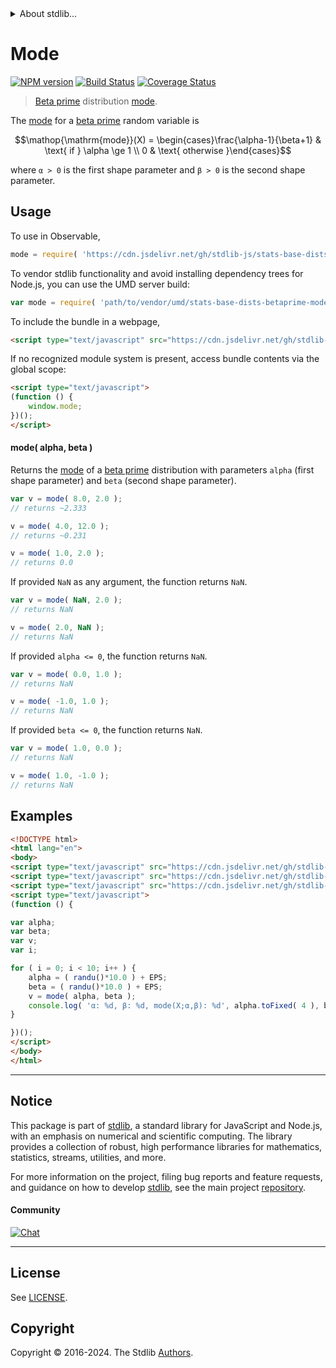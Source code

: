 <!--

@license Apache-2.0

Copyright (c) 2018 The Stdlib Authors.

Licensed under the Apache License, Version 2.0 (the "License");
you may not use this file except in compliance with the License.
You may obtain a copy of the License at

   http://www.apache.org/licenses/LICENSE-2.0

Unless required by applicable law or agreed to in writing, software
distributed under the License is distributed on an "AS IS" BASIS,
WITHOUT WARRANTIES OR CONDITIONS OF ANY KIND, either express or implied.
See the License for the specific language governing permissions and
limitations under the License.

-->


<details>
  <summary>
    About stdlib...
  </summary>
  <p>We believe in a future in which the web is a preferred environment for numerical computation. To help realize this future, we've built stdlib. stdlib is a standard library, with an emphasis on numerical and scientific computation, written in JavaScript (and C) for execution in browsers and in Node.js.</p>
  <p>The library is fully decomposable, being architected in such a way that you can swap out and mix and match APIs and functionality to cater to your exact preferences and use cases.</p>
  <p>When you use stdlib, you can be absolutely certain that you are using the most thorough, rigorous, well-written, studied, documented, tested, measured, and high-quality code out there.</p>
  <p>To join us in bringing numerical computing to the web, get started by checking us out on <a href="https://github.com/stdlib-js/stdlib">GitHub</a>, and please consider <a href="https://opencollective.com/stdlib">financially supporting stdlib</a>. We greatly appreciate your continued support!</p>
</details>

# Mode

[![NPM version][npm-image]][npm-url] [![Build Status][test-image]][test-url] [![Coverage Status][coverage-image]][coverage-url] <!-- [![dependencies][dependencies-image]][dependencies-url] -->

> [Beta prime][betaprime-distribution] distribution [mode][mode].

<!-- Section to include introductory text. Make sure to keep an empty line after the intro `section` element and another before the `/section` close. -->

<section class="intro">

The [mode][mode] for a [beta prime][betaprime-distribution] random variable is

<!-- <equation class="equation" label="eq:betaprime_expectation" align="center" raw="\operatorname{mode}(X) = \begin{cases}\frac{\alpha-1}{\beta+1} & \text{ if } \alpha \ge 1 \\ 0 & \text{ otherwise }\end{cases}" alt="Expected value for a beta prime distribution."> -->

```math
\mathop{\mathrm{mode}}(X) = \begin{cases}\frac{\alpha-1}{\beta+1} & \text{ if } \alpha \ge 1 \\ 0 & \text{ otherwise }\end{cases}
```

<!-- <div class="equation" align="center" data-raw-text="\operatorname{mode}(X) = \begin{cases}\frac{\alpha-1}{\beta+1} &amp; \text{ if } \alpha \ge 1 \\ 0 &amp; \text{ otherwise }\end{cases}" data-equation="eq:betaprime_expectation">
    <img src="https://cdn.jsdelivr.net/gh/stdlib-js/stdlib@51534079fef45e990850102147e8945fb023d1d0/lib/node_modules/@stdlib/stats/base/dists/betaprime/mode/docs/img/equation_betaprime_expectation.svg" alt="Expected value for a beta prime distribution.">
    <br>
</div> -->

<!-- </equation> -->

where `α > 0` is the first shape parameter and `β > 0` is the second shape parameter.

</section>

<!-- /.intro -->

<!-- Package usage documentation. -->



<section class="usage">

## Usage

To use in Observable,

```javascript
mode = require( 'https://cdn.jsdelivr.net/gh/stdlib-js/stats-base-dists-betaprime-mode@umd/browser.js' )
```

To vendor stdlib functionality and avoid installing dependency trees for Node.js, you can use the UMD server build:

```javascript
var mode = require( 'path/to/vendor/umd/stats-base-dists-betaprime-mode/index.js' )
```

To include the bundle in a webpage,

```html
<script type="text/javascript" src="https://cdn.jsdelivr.net/gh/stdlib-js/stats-base-dists-betaprime-mode@umd/browser.js"></script>
```

If no recognized module system is present, access bundle contents via the global scope:

```html
<script type="text/javascript">
(function () {
    window.mode;
})();
</script>
```

#### mode( alpha, beta )

Returns the [mode][mode] of a [beta prime][betaprime-distribution] distribution with parameters `alpha` (first shape parameter) and `beta` (second shape parameter).

```javascript
var v = mode( 8.0, 2.0 );
// returns ~2.333

v = mode( 4.0, 12.0 );
// returns ~0.231

v = mode( 1.0, 2.0 );
// returns 0.0
```

If provided `NaN` as any argument, the function returns `NaN`.

```javascript
var v = mode( NaN, 2.0 );
// returns NaN

v = mode( 2.0, NaN );
// returns NaN
```

If provided `alpha <= 0`, the function returns `NaN`.

```javascript
var v = mode( 0.0, 1.0 );
// returns NaN

v = mode( -1.0, 1.0 );
// returns NaN
```

If provided `beta <= 0`, the function returns `NaN`.

```javascript
var v = mode( 1.0, 0.0 );
// returns NaN

v = mode( 1.0, -1.0 );
// returns NaN
```

</section>

<!-- /.usage -->

<!-- Package usage notes. Make sure to keep an empty line after the `section` element and another before the `/section` close. -->

<section class="notes">

</section>

<!-- /.notes -->

<!-- Package usage examples. -->

<section class="examples">

## Examples

<!-- eslint no-undef: "error" -->

```html
<!DOCTYPE html>
<html lang="en">
<body>
<script type="text/javascript" src="https://cdn.jsdelivr.net/gh/stdlib-js/random-base-randu@umd/browser.js"></script>
<script type="text/javascript" src="https://cdn.jsdelivr.net/gh/stdlib-js/constants-float64-eps@umd/browser.js"></script>
<script type="text/javascript" src="https://cdn.jsdelivr.net/gh/stdlib-js/stats-base-dists-betaprime-mode@umd/browser.js"></script>
<script type="text/javascript">
(function () {

var alpha;
var beta;
var v;
var i;

for ( i = 0; i < 10; i++ ) {
    alpha = ( randu()*10.0 ) + EPS;
    beta = ( randu()*10.0 ) + EPS;
    v = mode( alpha, beta );
    console.log( 'α: %d, β: %d, mode(X;α,β): %d', alpha.toFixed( 4 ), beta.toFixed( 4 ), v.toFixed( 4 ) );
}

})();
</script>
</body>
</html>
```

</section>

<!-- /.examples -->

<!-- Section to include cited references. If references are included, add a horizontal rule *before* the section. Make sure to keep an empty line after the `section` element and another before the `/section` close. -->

<section class="references">

</section>

<!-- /.references -->

<!-- Section for related `stdlib` packages. Do not manually edit this section, as it is automatically populated. -->

<section class="related">

</section>

<!-- /.related -->

<!-- Section for all links. Make sure to keep an empty line after the `section` element and another before the `/section` close. -->


<section class="main-repo" >

* * *

## Notice

This package is part of [stdlib][stdlib], a standard library for JavaScript and Node.js, with an emphasis on numerical and scientific computing. The library provides a collection of robust, high performance libraries for mathematics, statistics, streams, utilities, and more.

For more information on the project, filing bug reports and feature requests, and guidance on how to develop [stdlib][stdlib], see the main project [repository][stdlib].

#### Community

[![Chat][chat-image]][chat-url]

---

## License

See [LICENSE][stdlib-license].


## Copyright

Copyright &copy; 2016-2024. The Stdlib [Authors][stdlib-authors].

</section>

<!-- /.stdlib -->

<!-- Section for all links. Make sure to keep an empty line after the `section` element and another before the `/section` close. -->

<section class="links">

[npm-image]: http://img.shields.io/npm/v/@stdlib/stats-base-dists-betaprime-mode.svg
[npm-url]: https://npmjs.org/package/@stdlib/stats-base-dists-betaprime-mode

[test-image]: https://github.com/stdlib-js/stats-base-dists-betaprime-mode/actions/workflows/test.yml/badge.svg?branch=v0.2.0
[test-url]: https://github.com/stdlib-js/stats-base-dists-betaprime-mode/actions/workflows/test.yml?query=branch:v0.2.0

[coverage-image]: https://img.shields.io/codecov/c/github/stdlib-js/stats-base-dists-betaprime-mode/main.svg
[coverage-url]: https://codecov.io/github/stdlib-js/stats-base-dists-betaprime-mode?branch=main

<!--

[dependencies-image]: https://img.shields.io/david/stdlib-js/stats-base-dists-betaprime-mode.svg
[dependencies-url]: https://david-dm.org/stdlib-js/stats-base-dists-betaprime-mode/main

-->

[chat-image]: https://img.shields.io/gitter/room/stdlib-js/stdlib.svg
[chat-url]: https://app.gitter.im/#/room/#stdlib-js_stdlib:gitter.im

[stdlib]: https://github.com/stdlib-js/stdlib

[stdlib-authors]: https://github.com/stdlib-js/stdlib/graphs/contributors

[umd]: https://github.com/umdjs/umd
[es-module]: https://developer.mozilla.org/en-US/docs/Web/JavaScript/Guide/Modules

[deno-url]: https://github.com/stdlib-js/stats-base-dists-betaprime-mode/tree/deno
[deno-readme]: https://github.com/stdlib-js/stats-base-dists-betaprime-mode/blob/deno/README.md
[umd-url]: https://github.com/stdlib-js/stats-base-dists-betaprime-mode/tree/umd
[umd-readme]: https://github.com/stdlib-js/stats-base-dists-betaprime-mode/blob/umd/README.md
[esm-url]: https://github.com/stdlib-js/stats-base-dists-betaprime-mode/tree/esm
[esm-readme]: https://github.com/stdlib-js/stats-base-dists-betaprime-mode/blob/esm/README.md
[branches-url]: https://github.com/stdlib-js/stats-base-dists-betaprime-mode/blob/main/branches.md

[stdlib-license]: https://raw.githubusercontent.com/stdlib-js/stats-base-dists-betaprime-mode/main/LICENSE

[betaprime-distribution]: https://en.wikipedia.org/wiki/Beta_prime_distribution

[mode]: https://en.wikipedia.org/wiki/Mode_%28statistics%29

</section>

<!-- /.links -->
